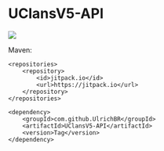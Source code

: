 # UClansV5-API
[![](https://jitpack.io/v/UlrichBR/UClansV5-API.svg)](https://jitpack.io/#UlrichBR/UClansV5-API)

Maven:

<pre><code>&lt;repositories&gt;
    &lt;repository&gt;
        &lt;id&gt;jitpack.io&lt;/id&gt;
        &lt;url&gt;https://jitpack.io&lt;/url&gt;
    &lt;/repository&gt;
&lt;/repositories&gt;

&lt;dependency&gt;
    &lt;groupId&gt;com.github.UlrichBR&lt;/groupId&gt;
    &lt;artifactId&gt;UClansV5-API&lt;/artifactId&gt;
    &lt;version&gt;Tag&lt;/version&gt;
&lt;/dependency&gt;</code></pre>
